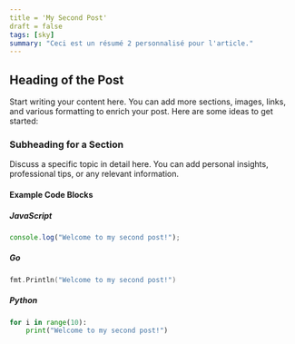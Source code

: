 ```yaml
---
title = 'My Second Post'
draft = false
tags: [sky]
summary: "Ceci est un résumé 2 personnalisé pour l'article."
---
```


## Heading of the Post

Start writing your content here. You can add more sections, images, links, and various formatting to enrich your post. Here are some ideas to get started:

### Subheading for a Section

Discuss a specific topic in detail here. You can add personal insights, professional tips, or any relevant information.

#### Example Code Blocks

##### JavaScript

```javascript
console.log("Welcome to my second post!");
```

##### Go

```go
fmt.Println("Welcome to my second post!")
```

##### Python

```python
for i in range(10):
    print("Welcome to my second post!")

```